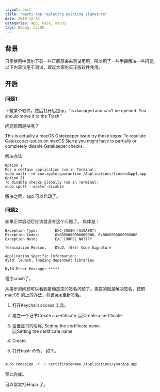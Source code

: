 ```yaml
---
layout: post
title: "macOS App replacing existing signature"
date: 2019-12-25
categories: App, Hack, macOS
tags: Debug, macOS
---
```


## 背景

日常使用中偶尔下载一些正版原来来测试用用，所以用了一些手段解决一些问题。
以下内容仅用于测试，建议大家购买正版软件使用。

## 开启

### 问题1

下载某个软件，然后打开后提示，“is damaged and can’t be opened. You should move it to the Trash.”

问题原因是啥呢？

This is actually a macOS Gatekeeper issue try these steps:
To resolute Gatekeeper issues on macOS Sierra you might have to partially or completely disable Gatekeeper checks.

解决办法

```Text
Option I
For a certain application run in Terminal:
sudo xattr -rd com.apple.quarantine /Applications/[LockedApp].app
Option II
To disable checks globally run in Terminal:
sudo spctl --master-disable
```

解决之后，app 可以启动了。

### 问题2

如果正常启动后应该就没有这个问题了。
具体是：

```Texxt
Exception Type:        EXC_CRASH (SIGABRT)
Exception Codes:       0x0000000000000000, 0x0000000000000000
Exception Note:        EXC_CORPSE_NOTIFY

Termination Reason:    DYLD, [0x5] Code Signature

Application Specific Information:
dyld: launch, loading dependent libraries

Dyld Error Message: *****

````

程序crash了。

从提示的问题可以看到是动态库的签名问题了。需要的就是解决签名，按照macOS 的上的办法，将该app重新签名。

1. 打开Keychain access 工具。

2. 建立一个证书Create a certificate.
![Create a certificate](/assets/2019-12-25-AppReplacingExistingSignature1.png)

3. 设置证书的名称, Setting the certificate name.
![Setting the certificate name](/assets/2019-12-25-AppReplacingExistingSignature2.png)

4. Create.

5. 打开bash 命令， 如下。

```Bash

sudo codesign -f -s certificateName /Applications/yourApp.app

```

至此完成。

可以常常打开app 了。

